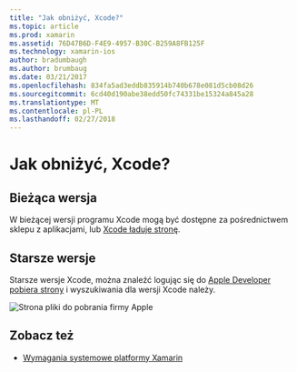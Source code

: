 ```yaml
---
title: "Jak obniżyć, Xcode?"
ms.topic: article
ms.prod: xamarin
ms.assetid: 76D47B6D-F4E9-4957-B30C-B259A8FB125F
ms.technology: xamarin-ios
author: bradumbaugh
ms.author: brumbaug
ms.date: 03/21/2017
ms.openlocfilehash: 834fa5ad3eddb835914b740b678e081d5cb08d26
ms.sourcegitcommit: 6cd40d190abe38edd50fc74331be15324a845a28
ms.translationtype: MT
ms.contentlocale: pl-PL
ms.lasthandoff: 02/27/2018
---
```

# <a name="how-can-i-downgrade-xcode"></a>Jak obniżyć, Xcode?

## <a name="current-version"></a>Bieżąca wersja

W bieżącej wersji programu Xcode mogą być dostępne za pośrednictwem sklepu z aplikacjami, lub [Xcode ładuje stronę](https://developer.apple.com/xcode/downloads/).

## <a name="older-versions"></a>Starsze wersje

Starsze wersje Xcode, można znaleźć logując się do [Apple Developer pobiera strony](https://developer.apple.com/downloads/) i wyszukiwania dla wersji Xcode należy.

![Strona pliki do pobrania firmy Apple](http://content.screencast.com/users/Kent.Green/folders/Jing/media/4c5e2228-08a4-4d5a-af3b-7b66df741c6f/2015-06-11_1012.png "strona pliki do pobrania firmy Apple")

## <a name="see-also"></a>Zobacz też
- [Wymagania systemowe platformy Xamarin](~/cross-platform/get-started/requirements.md)
